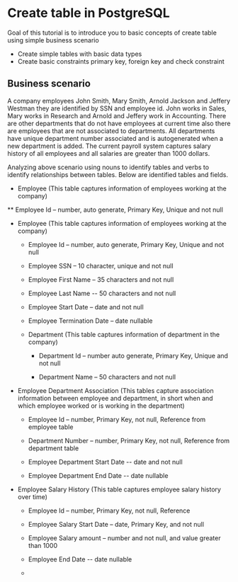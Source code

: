 # Create table in PostgreSQL

Goal of this tutorial is to introduce you to basic concepts of create table using simple business scenario
* Create simple tables with basic data types
*	Create basic constraints primary key, foreign key and check constraint

## Business scenario
A company employees John Smith, Mary Smith, Arnold Jackson and Jeffery Westman they are identified by SSN and employee id.  John works in Sales, Mary works in Research and Arnold and Jeffery work in Accounting. There are other departments that do not have employees at current time also there are employees that are not associated to departments.  All departments have unique department number associated and is autogenerated when a new department is added. The current payroll system captures salary history of all employees and all salaries are greater than 1000 dollars.

Analyzing above scenario using nouns to identify tables and verbs to identify relationships between tables. Below are  identified tables and fields.  

* Employee (This table captures information of employees working at the company)

** Employee Id – number, auto generate, Primary Key, Unique and not null

  - Employee (This table captures information of employees working at
    the company)
    
      - Employee Id – number, auto generate, Primary Key, Unique and not
        null
    
      - Employee SSN – 10 character, unique and not null
    
      - Employee First Name – 35 characters and not null
    
      - Employee Last Name -- 50 characters and not null
    
      - Employee Start Date – date and not null
    
      - Employee Termination Date – date nullable
    - Department (This table captures information of department in the
    company)
    
      - Department Id – number auto generate, Primary Key, Unique and
        not null
    
      - Department Name – 50 characters and not null

  - Employee Department Association (This tables capture association
    information between employee and department, in short when and which
    employee worked or is working in the department)
    
      - Employee Id – number, Primary Key, not null, Reference from
        employee table
    
      - Department Number – number, Primary Key, not null, Reference
        from department table
    
      - Employee Department Start Date -- date and not null
    
      - Employee Department End Date -- date nullable

  - Employee Salary History (This table captures employee salary history
    over time)
    
      - Employee Id – number, Primary Key, not null, Reference
    
      - Employee Salary Start Date – date, Primary Key, and not null
    
      - Employee Salary amount – number and not null, and value greater
        than 1000
    
      - Employee End Date -- date nullable
    
      - 

